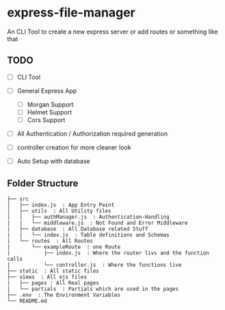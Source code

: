 # express-file-manager
An CLI Tool to create a new express server or add routes or something like that

## TODO
* [ ] CLI Tool
* [ ] General Express App
    * [ ] Morgan Support
    * [ ] Helmet Support
    * [ ] Cors Support
* [ ] All Authentication / Authorization required generation
* [ ] controller creation for more cleaner look
* [ ] Auto Setup with database


## Folder Structure 

```
├── src
│   ├── index.js  : App Entry Point
│   ├── utils  : All Utility files
|   |   ├── authManager.js  : Authentication-Handling
|   |   └── middleware.js  : Not Found and Error Middleware
|   ├── database  : All Database related Stuff
|   |   └── index.js  : Table definitions and Schemas
|   └── routes  : All Routes
|       └── exampleRoute  : one Route
|           ├── index.js  : Where the router livs and the function calls
|           └── controller.js  : Where the functions live
├── static  : All static files
├── views  : All ejs files
|   ├── pages : All Real pages
|   └── partials  : Partials which are used in the pages
├── .env  : The Environment Variables
└── README.md
```
